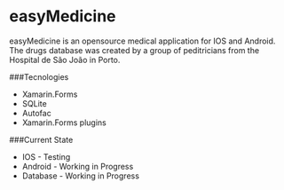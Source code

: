 # easyMedicine

easyMedicine is an opensource medical application for IOS and Android. The drugs database was created by a group of peditricians from the Hospital de São João in Porto.


###Tecnologies 
  - Xamarin.Forms
  - SQLite 
  - Autofac 
  - Xamarin.Forms plugins

###Current State
  - IOS - Testing
  - Android - Working in Progress
  - Database - Working in Progress

